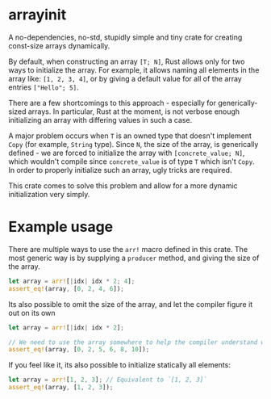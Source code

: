# arrayinit

A no-dependencies, no-std, stupidly simple and tiny crate for creating const-size arrays dynamically.

By default, when constructing an array `[T; N]`, Rust allows only for two ways to initialize the array.
For example, it allows naming all elements in the array like: `[1, 2, 3, 4]`, or by giving a default value for all of the array entries `["Hello"; 5]`.

There are a few shortcomings to this approach - especially for generically-sized arrays.
In particular, Rust at the moment, is not verbose enough initializing an array with differing values in such a case.

A major problem occurs when `T` is an owned type that doesn't implement `Copy` (for example, `String` type).
Since `N`, the size of the array, is generically defined - we are forced to initialize the array with `[concrete_value; N]`, which wouldn't compile since `concrete_value` is of type `T` which isn't `Copy`.
In order to properly initialize such an array, ugly tricks are required.

This crate comes to solve this problem and allow for a more dynamic initialization very simply.

# Example usage

There are multiple ways to use the `arr!` macro defined in this crate. The most generic way is by supplying a `producer` method, and giving the size of the array.

```rust
let array = arr![|idx| idx * 2; 4];
assert_eq!(array, [0, 2, 4, 6]);
```

Its also possible to omit the size of the array, and let the compiler figure it out on its own

```rust
let array = arr![|idx| idx * 2];

// We need to use the array somewhere to help the compiler understand whats its size should be
assert_eq!(array, [0, 2, 5, 6, 8, 10]);
```

If you feel like it, its also possible to initialize statically all elements:

```rust
let array = arr![1, 2, 3]; // Equivalent to `[1, 2, 3]`
assert_eq!(array, [1, 2, 3]);
```
